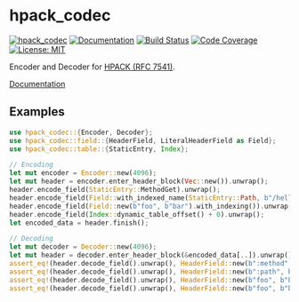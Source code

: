 hpack_codec
===========

[![hpack_codec](https://img.shields.io/crates/v/hpack_codec.svg)](https://crates.io/crates/hpack_codec)
[![Documentation](https://docs.rs/hpack_codec/badge.svg)](https://docs.rs/hpack_codec)
[![Build Status](https://travis-ci.org/sile/hpack_codec.svg?branch=master)](https://travis-ci.org/sile/hpack_codec)
[![Code Coverage](https://codecov.io/gh/sile/hpack_codec/branch/master/graph/badge.svg)](https://codecov.io/gh/sile/hpack_codec/branch/master)
[![License: MIT](https://img.shields.io/badge/license-MIT-blue.svg)](LICENSE)

Encoder and Decoder for [HPACK (RFC 7541)][HPACK].

[HPACk]: https://tools.ietf.org/html/rfc7541

[Documentation](https://docs.rs/hpack_codec)

Examples
--------

```rust
use hpack_codec::{Encoder, Decoder};
use hpack_codec::field::{HeaderField, LiteralHeaderField as Field};
use hpack_codec::table::{StaticEntry, Index};

// Encoding
let mut encoder = Encoder::new(4096);
let mut header = encoder.enter_header_block(Vec::new()).unwrap();
header.encode_field(StaticEntry::MethodGet).unwrap();
header.encode_field(Field::with_indexed_name(StaticEntry::Path, b"/hello")).unwrap();
header.encode_field(Field::new(b"foo", b"bar").with_indexing()).unwrap();
header.encode_field(Index::dynamic_table_offset() + 0).unwrap();
let encoded_data = header.finish();

// Decoding
let mut decoder = Decoder::new(4096);
let mut header = decoder.enter_header_block(&encoded_data[..]).unwrap();
assert_eq!(header.decode_field().unwrap(), HeaderField::new(b":method", b"GET").ok());
assert_eq!(header.decode_field().unwrap(), HeaderField::new(b":path", b"/hello").ok());
assert_eq!(header.decode_field().unwrap(), HeaderField::new(b"foo", b"bar").ok());
assert_eq!(header.decode_field().unwrap(), HeaderField::new(b"foo", b"bar").ok());
```
